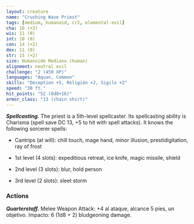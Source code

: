 ```yaml
---
layout: creature
name: "Crushing Wave Priest"
tags: [medium, humanoid, cr2, elemental-evil]
cha: 16 (+3)
wis: 11 (0)
int: 10 (0)
con: 14 (+2)
dex: 11 (0)
str: 15 (+2)
size: Humanoide Mediano (human)
alignment: neutral evil
challenge: "2 (450 XP)"
languages: "Aquan, Common"
skills: "Deception +5, Religión +2, Sigilo +2"
speed: "30 ft."
hit_points: "52 (8d8+16)"
armor_class: "13 (chain shirt)"
---
```


***Spellcasting.*** The priest is a 5th-level spellcaster. Its spellcasting ability is Charisma (spell save DC 13, +5 to hit with spell attacks). It knows the following sorcerer spells:

* Cantrips (at will): chill touch, mage hand, minor illusion, prestidigitation, ray of frost

* 1st level (4 slots): expeditious retreat, ice knife, magic missile, shield

* 2nd level (3 slots): blur, hold person

* 3rd level (2 slots): sleet storm

### Actions

***Quarterstaff.*** Melee Weapon Attack: +4 al ataque, alcance 5 pies, un objetivo. Impacto: 6 (1d8 + 2) bludgeoning damage.